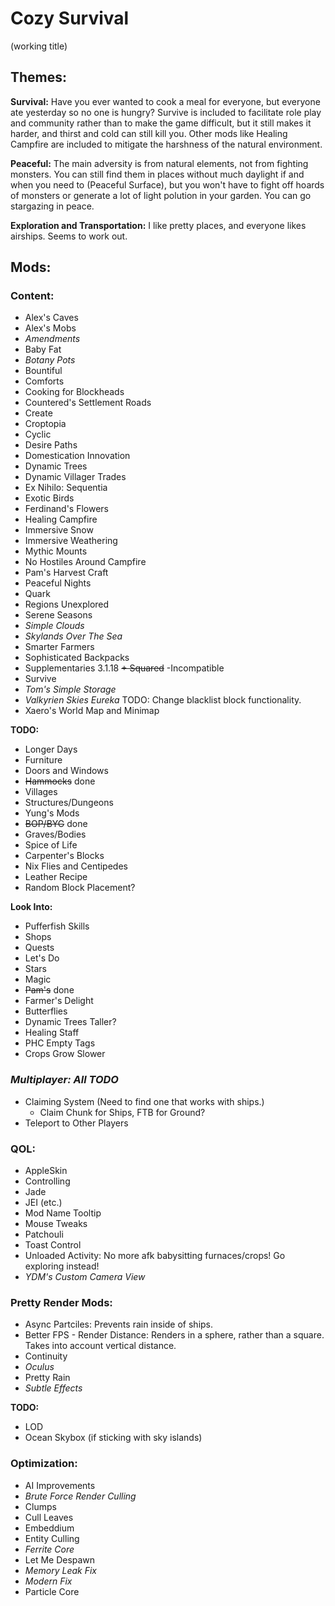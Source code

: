 # Cozy Survival
(working title)

## Themes:
**Survival:** Have you ever wanted to cook a meal for everyone, but everyone ate yesterday so no one is hungry? Survive is included to facilitate role play and community rather than to make the game difficult, but it still makes it harder, and thirst and cold can still kill you. Other mods like Healing Campfire are included to mitigate the harshness of the natural environment.

**Peaceful:** The main adversity is from natural elements, not from fighting monsters. You can still find them in places without much daylight if and when you need to (Peaceful Surface), but you won't have to fight off hoards of monsters or generate a lot of light polution in your garden. You can go stargazing in peace.

**Exploration and Transportation:** I like pretty places, and everyone likes airships. Seems to work out.

## Mods:

### Content:
- Alex's Caves
- Alex's Mobs
- _Amendments_
- Baby Fat
- _Botany Pots_
- Bountiful
- Comforts
- Cooking for Blockheads
- Countered's Settlement Roads
- Create
- Croptopia
- Cyclic
- Desire Paths
- Domestication Innovation
- Dynamic Trees
- Dynamic Villager Trades
- Ex Nihilo: Sequentia
- Exotic Birds
- Ferdinand's Flowers
- Healing Campfire
- Immersive Snow
- Immersive Weathering
- Mythic Mounts
- No Hostiles Around Campfire
- Pam's Harvest Craft
- Peaceful Nights
- Quark
- Regions Unexplored
- Serene Seasons
- _Simple Clouds_
- _Skylands Over The Sea_
- Smarter Farmers
- Sophisticated Backpacks
- Supplementaries 3.1.18 ~~+ Squared~~ -Incompatible
- Survive
- _Tom's Simple Storage_
- _Valkyrien Skies Eureka_ TODO: Change blacklist block functionality.
- Xaero's World Map and Minimap

**TODO:**
- Longer Days
- Furniture
- Doors and Windows
- ~~Hammocks~~ done
- Villages
- Structures/Dungeons
- Yung's Mods
- ~~BOP/BYG~~ done
- Graves/Bodies
- Spice of Life
- Carpenter's Blocks
- Nix Flies and Centipedes
- Leather Recipe
- Random Block Placement?

**Look Into:**
- Pufferfish Skills
- Shops
- Quests
- Let's Do
- Stars
- Magic
- ~~Pam's~~ done
- Farmer's Delight
- Butterflies
- Dynamic Trees Taller?
- Healing Staff
- PHC Empty Tags
- Crops Grow Slower

### _Multiplayer: All TODO_
- Claiming System (Need to find one that works with ships.)
  - Claim Chunk for Ships, FTB for Ground?
- Teleport to Other Players

### QOL:
- AppleSkin
- Controlling
- Jade
- JEI (etc.)
- Mod Name Tooltip
- Mouse Tweaks
- Patchouli
- Toast Control
- Unloaded Activity: No more afk babysitting furnaces/crops! Go exploring instead!
- _YDM's Custom Camera View_

### Pretty Render Mods:
- Async Partciles: Prevents rain inside of ships.
- Better FPS - Render Distance: Renders in a sphere, rather than a square. Takes into account vertical distance.
- Continuity
- _Oculus_
- Pretty Rain
- _Subtle Effects_

**TODO:**
- LOD
- Ocean Skybox (if sticking with sky islands)
 
### Optimization:
- AI Improvements
- _Brute Force Render Culling_
- Clumps
- Cull Leaves
- Embeddium
- Entity Culling
- _Ferrite Core_
- Let Me Despawn
- _Memory Leak Fix_
- _Modern Fix_
- Particle Core
